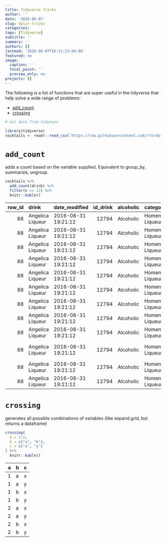 ```yaml
---
title: Tidyverse tricks
author: ''
date: '2020-06-07'
slug: dplyr-tricks
categories:
tags: [Tidyverse]
subtitle: ''
summary: ''
authors: []
lastmod: '2020-06-07T16:11:23-04:00'
featured: no
image:
  caption: ''
  focal_point: ''
  preview_only: no
projects: []
---
```


The following is a list of functions that are super useful in the tidyverse that help solve a wide range of problems:

* [add_count](#add_count)
* [crossing](#crossing)





```r
# Get data from tidytues

library(tidyverse)
cocktails <- readr::read_csv('https://raw.githubusercontent.com/rfordatascience/tidytuesday/master/data/2020/2020-05-26/cocktails.csv')
```


# `add_count`

adds a count based on the variable supplied.  Equivalent to group_by, summarize, ungroup.


```r
cocktails %>% 
  add_count(drink) %>% 
  filter(n >= 12) %>% 
  knitr::kable()
```



| row_id|drink            |date_modified       | id_drink|alcoholic |category         |drink_thumb                                                          |glass         |iba |video | ingredient_number|ingredient      |measure               |  n|
|------:|:----------------|:-------------------|--------:|:---------|:----------------|:--------------------------------------------------------------------|:-------------|:---|:-----|-----------------:|:---------------|:---------------------|--:|
|     88|Angelica Liqueur |2016-08-31 19:21:12 |    12794|Alcoholic |Homemade Liqueur |http://www.thecocktaildb.com/images/media/drink/yuurps1472667672.jpg |Collins Glass |NA  |NA    |                 1|Angelica root   |3 tblsp chopped       | 12|
|     88|Angelica Liqueur |2016-08-31 19:21:12 |    12794|Alcoholic |Homemade Liqueur |http://www.thecocktaildb.com/images/media/drink/yuurps1472667672.jpg |Collins Glass |NA  |NA    |                10|Water           |1/4 cup               | 12|
|     88|Angelica Liqueur |2016-08-31 19:21:12 |    12794|Alcoholic |Homemade Liqueur |http://www.thecocktaildb.com/images/media/drink/yuurps1472667672.jpg |Collins Glass |NA  |NA    |                11|Food coloring   |1 drop yellow         | 12|
|     88|Angelica Liqueur |2016-08-31 19:21:12 |    12794|Alcoholic |Homemade Liqueur |http://www.thecocktaildb.com/images/media/drink/yuurps1472667672.jpg |Collins Glass |NA  |NA    |                12|Food coloring   |1 drop green          | 12|
|     88|Angelica Liqueur |2016-08-31 19:21:12 |    12794|Alcoholic |Homemade Liqueur |http://www.thecocktaildb.com/images/media/drink/yuurps1472667672.jpg |Collins Glass |NA  |NA    |                 2|Almond          |1 tblsp chopped       | 12|
|     88|Angelica Liqueur |2016-08-31 19:21:12 |    12794|Alcoholic |Homemade Liqueur |http://www.thecocktaildb.com/images/media/drink/yuurps1472667672.jpg |Collins Glass |NA  |NA    |                 3|Allspice        |1 cracked             | 12|
|     88|Angelica Liqueur |2016-08-31 19:21:12 |    12794|Alcoholic |Homemade Liqueur |http://www.thecocktaildb.com/images/media/drink/yuurps1472667672.jpg |Collins Glass |NA  |NA    |                 4|Cinnamon        |1 one-inch            | 12|
|     88|Angelica Liqueur |2016-08-31 19:21:12 |    12794|Alcoholic |Homemade Liqueur |http://www.thecocktaildb.com/images/media/drink/yuurps1472667672.jpg |Collins Glass |NA  |NA    |                 5|Anise           |3-6 crushed           | 12|
|     88|Angelica Liqueur |2016-08-31 19:21:12 |    12794|Alcoholic |Homemade Liqueur |http://www.thecocktaildb.com/images/media/drink/yuurps1472667672.jpg |Collins Glass |NA  |NA    |                 6|Coriander       |1/8 tsp powdered      | 12|
|     88|Angelica Liqueur |2016-08-31 19:21:12 |    12794|Alcoholic |Homemade Liqueur |http://www.thecocktaildb.com/images/media/drink/yuurps1472667672.jpg |Collins Glass |NA  |NA    |                 7|Marjoram leaves |1 tblsp fresh chopped | 12|
|     88|Angelica Liqueur |2016-08-31 19:21:12 |    12794|Alcoholic |Homemade Liqueur |http://www.thecocktaildb.com/images/media/drink/yuurps1472667672.jpg |Collins Glass |NA  |NA    |                 8|Vodka           |1.5 cup               | 12|
|     88|Angelica Liqueur |2016-08-31 19:21:12 |    12794|Alcoholic |Homemade Liqueur |http://www.thecocktaildb.com/images/media/drink/yuurps1472667672.jpg |Collins Glass |NA  |NA    |                 9|Sugar           |1/2 cup granulated    | 12|

# `crossing`

generates all possible combinations of variables (like expand.grid, but returns a dataframe)


```r
crossing(
  a = 1:2,
  b = c("a", "b"),
  c = c("x", "y")
) %>% 
  knitr::kable()
```



|  a|b  |c  |
|--:|:--|:--|
|  1|a  |x  |
|  1|a  |y  |
|  1|b  |x  |
|  1|b  |y  |
|  2|a  |x  |
|  2|a  |y  |
|  2|b  |x  |
|  2|b  |y  |


